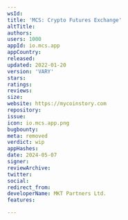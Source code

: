```yaml
---
wsId: 
title: 'MCS: Crypto Futures Exchange'
altTitle: 
authors: 
users: 1000
appId: io.mcs.app
appCountry: 
released: 
updated: 2022-01-20
version: 'VARY'
stars: 
ratings: 
reviews: 
size: 
website: https://mycoinstory.com
repository: 
issue: 
icon: io.mcs.app.png
bugbounty: 
meta: removed
verdict: wip
appHashes: 
date: 2024-05-07
signer: 
reviewArchive: 
twitter: 
social: 
redirect_from: 
developerName: MKT Partners Ltd.
features: 

---
```


